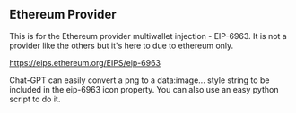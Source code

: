 ## Ethereum Provider

This is for the Ethereum provider multiwallet injection - EIP-6963. It is not a provider like the others but it's here to due to ethereum only.


https://eips.ethereum.org/EIPS/eip-6963

Chat-GPT can easily convert a png to a data:image... style string to be included in the eip-6963 icon property. You can also use an easy python script to do it.

